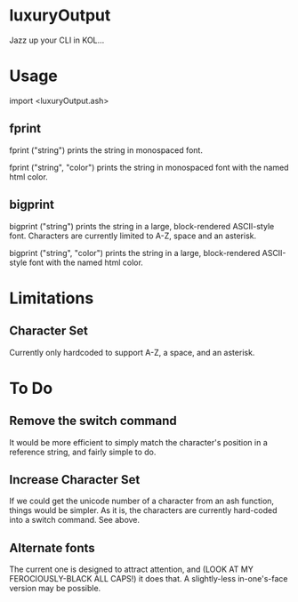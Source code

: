 # luxuryOutput
Jazz up your CLI in KOL…

# Usage

import <luxuryOutput.ash>

## fprint

fprint ("string")
prints the string in monospaced font.

fprint ("string", "color")
prints the string in monospaced font with the named html color.

## bigprint

bigprint ("string")
prints the string in a large, block-rendered ASCII-style font.
Characters are currently limited to A-Z, space and an asterisk.

bigprint ("string", "color")
prints the string in a large, block-rendered ASCII-style font with the named html color.

# Limitations

## Character Set

Currently only hardcoded to support A-Z, a space, and an asterisk.

# To Do

## Remove the switch command

It would be more efficient to simply match the character's position in a reference string, and fairly simple to do.

## Increase Character Set

If we could get the unicode number of a character from an ash function, things would be simpler. As it is, the characters are currently hard-coded into a switch command. See above.

## Alternate fonts

The current one is designed to attract attention, and (LOOK AT MY FEROCIOUSLY-BLACK ALL CAPS!) it does that. A slightly-less in-one's-face version may be possible.
